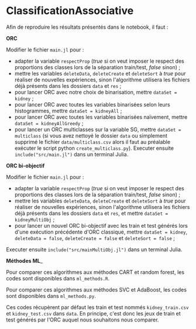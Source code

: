 # ClassificationAssociative

Afin de reproduire les  résultats présentés dans le notebook, il faut :

__ORC__

Modifier le fichier ```main.jl``` pour :
- adapter la variable ```respectProp``` (_true_ si on veut imposer le respect des proportions des classes lors de la séparation train/test, _false_ sinon) ;
- mettre les variables ```deleteData```, ```deleteCreate``` et ```deleteSort``` à _true_ pour réaliser de nouvelles expériences, sinon l'algorithme utilisera les fichiers déjà présents dans les dossiers ```data``` et ```res``` ;
- pour lancer ORC avec notre choix de binarisation, mettre ```dataSet = kidney``` ;
- pour lancer ORC avec toutes les variables binarisées selon leurs histogrammes, mettre ```dataSet = kidneyAll``` ;
- pour lancer ORC avec toutes les variables binarisées naïvement, mettre ```dataSet = kidneyAllGreedy``` ;
- pour lancer un ORC multiclasses sur la variable SG, mettre ```dataSet = multiclass``` (si vous avez nettoyé le dossier ```data``` ou simplement supprimé le fichier ```data/multiclass.csv``` alors il faut au préalable exécuter le script python ```create_multiclass.py```).
Executer ensuite ```include("src/main.jl")``` dans un terminal Julia.

__ORC bi-objectif__

Modifier le fichier ```main.jl``` pour :
- adapter la variable ```respectProp``` (_true_ si on veut imposer le respect des proportions des classes lors de la séparation train/test, _false_ sinon) ;
- mettre les variables ```deleteData```, ```deleteCreate``` et ```deleteSort``` à _true_ pour réaliser de nouvelles expériences, sinon l'algorithme utilisera les fichiers déjà présents dans les dossiers ```data``` et ```res```, et mettre ```dataSet = kidneyMultiObj``` ;
- pour lancer un nouvel ORC bi-objectif avec les train et test générés lors d'une exécution précédente d'ORC classique, mettre ```dataSet = kidney```, ```deleteData = false```, ```deleteCreate = false``` et ```deleteSort = false``` ;

Executer ensuite ```include("src/mainMultiObj.jl")``` dans un terminal Julia.

__Méthodes ML___

Pour comparer ces algorithmes aux méthodes CART et random forest, les codes sont disponibles dans ```ml_methods.R```.

Pour comparer ces algorithmes aux méthodes SVC et AdaBoost, les codes sont disponibles dans ```ml_methods.py```.

Ces codes récupèrent par défaut les train et test nommés ```kidney_train.csv``` et ```kidney_test.csv``` dans ```data```. En principe, c'est donc les jeux de train et test générés par l'ORC auquel nous souhaitons nous comparer. 
